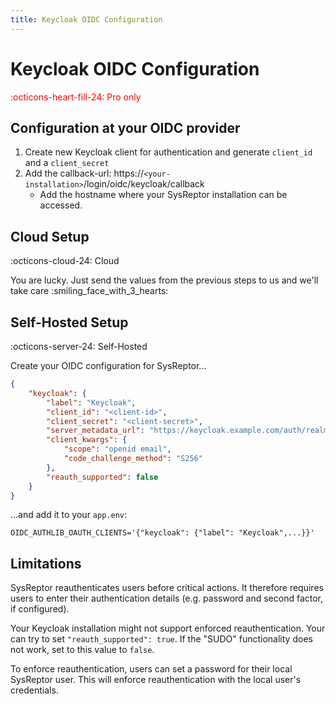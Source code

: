 ```yaml
---
title: Keycloak OIDC Configuration
---
```


# Keycloak OIDC Configuration
<span style="color:red;">:octicons-heart-fill-24: Pro only</span>

## Configuration at your OIDC provider
1. Create new Keycloak client for authentication and generate `client_id` and a `client_secret`
2. Add the callback-url: https://`<your-installation>`/login/oidc/keycloak/callback
    * Add the hostname where your SysReptor installation can be accessed.

## Cloud Setup
:octicons-cloud-24: Cloud

You are lucky. Just send the values from the previous steps to us and we'll take care :smiling_face_with_3_hearts:

## Self-Hosted Setup
:octicons-server-24: Self-Hosted

Create your OIDC configuration for SysReptor...

```json
{
    "keycloak": {
        "label": "Keycloak",
        "client_id": "<client-id>",
        "client_secret": "<client-secret>",
        "server_metadata_url": "https://keycloak.example.com/auth/realms/dev/.well-known/openid-configuration",
        "client_kwargs": {
            "scope": "openid email",
            "code_challenge_method": "S256"
        },
        "reauth_supported": false
    }
}
```

...and add it to your `app.env`:

```env
OIDC_AUTHLIB_OAUTH_CLIENTS='{"keycloak": {"label": "Keycloak",...}}'
```

## Limitations
SysReptor reauthenticates users before critical actions. It therefore requires users to enter their authentication details (e.g. password and second factor, if configured).

Your Keycloak installation might not support enforced reauthentication. Your can try to set `"reauth_supported": true`. If the "SUDO" functionality does not work, set to this value to `false`.

To enforce reauthentication, users can set a password for their local SysReptor user. This will enforce reauthentication with the local user's credentials.
